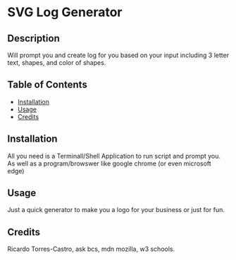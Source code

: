 # SVG Log Generator

## Description

Will prompt you and create log for you based on your input including 3 letter text, shapes, and color of shapes.

## Table of Contents 

- [Installation](#installation)
- [Usage](#usage)
- [Credits](#credits)


## Installation

All you need is a Terminall/Shell Application to run script and prompt you. As well as a program/browswer like google chrome (or even microsoft edge)

## Usage

Just a quick generator to make you a logo for your business or just for fun. 

## Credits

Ricardo Torres-Castro, ask bcs, mdn mozilla, w3 schools.

